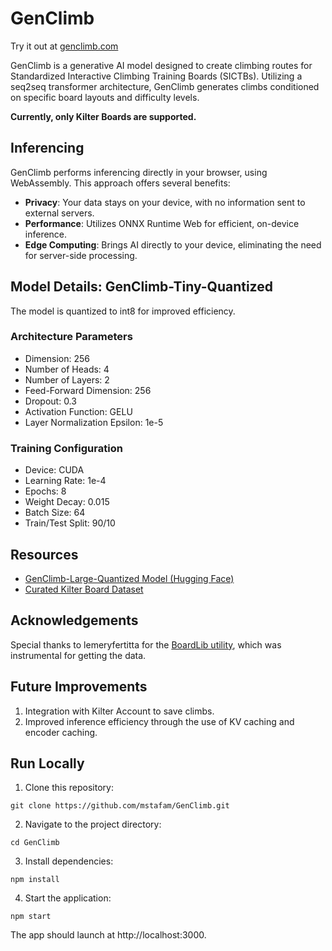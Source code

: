 # GenClimb

Try it out at [genclimb.com](https://www.genclimb.com/)

GenClimb is a generative AI model designed to create climbing routes for Standardized Interactive Climbing Training Boards (SICTBs). Utilizing a seq2seq transformer architecture, GenClimb generates climbs conditioned on specific board layouts and difficulty levels.

**Currently, only Kilter Boards are supported.**

## Inferencing

GenClimb performs inferencing directly in your browser, using WebAssembly. This approach offers several benefits:

- **Privacy**: Your data stays on your device, with no information sent to external servers.
- **Performance**: Utilizes ONNX Runtime Web for efficient, on-device inference.
- **Edge Computing**: Brings AI directly to your device, eliminating the need for server-side processing.

## Model Details: GenClimb-Tiny-Quantized

The model is quantized to int8 for improved efficiency.

### Architecture Parameters
- Dimension: 256
- Number of Heads: 4
- Number of Layers: 2
- Feed-Forward Dimension: 256
- Dropout: 0.3
- Activation Function: GELU
- Layer Normalization Epsilon: 1e-5

### Training Configuration
- Device: CUDA
- Learning Rate: 1e-4
- Epochs: 8
- Weight Decay: 0.015
- Batch Size: 64
- Train/Test Split: 90/10

## Resources

- [GenClimb-Large-Quantized Model (Hugging Face)](https://huggingface.co/mstafam/genclimb-large-quantized)
- [Curated Kilter Board Dataset](https://huggingface.co/datasets/mstafam/Kilter-Board-Dataset)

## Acknowledgements

Special thanks to lemeryfertitta for the [BoardLib utility](https://github.com/lemeryfertitta/BoardLib), which was instrumental for getting the data.

## Future Improvements

1. Integration with Kilter Account to save climbs.
2. Improved inference efficiency through the use of KV caching and encoder caching.

## Run Locally

1. Clone this repository: 
```
git clone https://github.com/mstafam/GenClimb.git
```
2. Navigate to the project directory:
```
cd GenClimb
```
3. Install dependencies:
```
npm install
```
4. Start the application:
```
npm start
```

The app should launch at http://localhost:3000.
